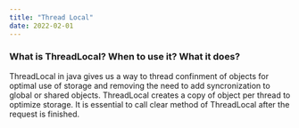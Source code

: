 ```yaml
---
title: "Thread Local"
date: 2022-02-01
---
```


### What is ThreadLocal? When to use it? What it does?  
ThreadLocal in java gives us a way to thread confinment of objects for optimal use of storage and removing the need to add syncronization to global or shared objects.
ThreadLocal creates a copy of object per thread to optimize storage. It is essential to call clear method of ThreadLocal after the request is finished.
